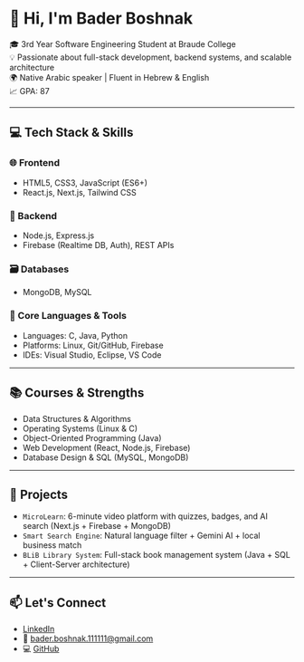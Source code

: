 # 👋 Hi, I'm Bader Boshnak

🎓 3rd Year Software Engineering Student at Braude College  
💡 Passionate about full-stack development, backend systems, and scalable architecture  
🌍 Native Arabic speaker | Fluent in Hebrew & English  
📈 GPA: 87

---

## 💻 Tech Stack & Skills

### 🌐 Frontend
- HTML5, CSS3, JavaScript (ES6+)
- React.js, Next.js, Tailwind CSS

### 🧠 Backend
- Node.js, Express.js
- Firebase (Realtime DB, Auth), REST APIs

### 🗃️ Databases
- MongoDB, MySQL

### 🧰 Core Languages & Tools
- Languages: C, Java, Python  
- Platforms: Linux, Git/GitHub, Firebase  
- IDEs: Visual Studio, Eclipse, VS Code

---

## 📚 Courses & Strengths
- Data Structures & Algorithms
- Operating Systems (Linux & C)
- Object-Oriented Programming (Java)
- Web Development (React, Node.js, Firebase)
- Database Design & SQL (MySQL, MongoDB)

---

## 🚀 Projects
- `MicroLearn`: 6-minute video platform with quizzes, badges, and AI search (Next.js + Firebase + MongoDB)
- `Smart Search Engine`: Natural language filter + Gemini AI + local business match
- `BLiB Library System`: Full-stack book management system (Java + SQL + Client-Server architecture)

---

## 📫 Let's Connect
- [LinkedIn](https://www.linkedin.com/in/bader-boshnak-030302289?utm_source=share&utm_campaign=share_via&utm_content=profile&utm_medium=android_app)
- 📧 bader.boshnak.111111@gmail.com
- 💻 [GitHub](https://github.com/baderboshnak)
